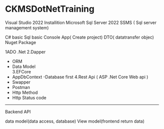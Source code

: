 # CKMSDotNetTraining



Visual Studio 2022 Installition
Microsoft Sql Server 2022
SSMS ( Sql server management system)

C# basic
Sql basic
Console App( Create project)
DTO( datatransfer objec)\
Nuget Package

1ADO .Net 
2.Dapper
   - ORM
   - Data Model  
3.EFCore
  - AppDbContext
  -Database first
4.Rest Api ( ASP .Net Core Web api )
   - Swapper
   - Postman
   - Http Method
   - Http Status code


   ----------------
   Backend API

   data model(data access, database)
   View model(frontend return data)
